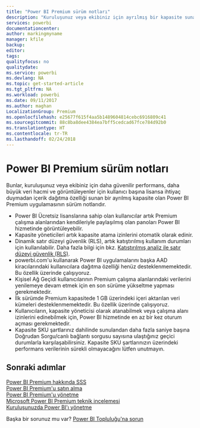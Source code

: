 ```yaml
---
title: "Power BI Premium sürüm notları"
description: "Kuruluşunuz veya ekibiniz için ayrılmış bir kapasite sunan Power BI Premium uygulamasının sürüm notlarını okuyun."
services: powerbi
documentationcenter: 
author: markingmyname
manager: kfile
backup: 
editor: 
tags: 
qualityfocus: no
qualitydate: 
ms.service: powerbi
ms.devlang: NA
ms.topic: get-started-article
ms.tgt_pltfrm: NA
ms.workload: powerbi
ms.date: 09/11/2017
ms.author: maghan
LocalizationGroup: Premium
ms.openlocfilehash: e25677f615f4aa5b1489604814cebc6916809c41
ms.sourcegitcommit: 88c8ba8dee4384ea7bff5cedcad67fce784d92b0
ms.translationtype: HT
ms.contentlocale: tr-TR
ms.lasthandoff: 02/24/2018
---
```

# <a name="power-bi-premium-release-notes"></a>Power BI Premium sürüm notları
Bunlar, kuruluşunuz veya ekibiniz için daha güvenilir performans, daha büyük veri hacmi ve görüntüleyenler için kullanıcı başına lisansa ihtiyaç duymadan içerik dağıtma özelliği sunan bir ayrılmış kapasite olan Power BI Premium uygulamasının sürüm notlarıdır.

* Power BI Ücretsiz lisanslarına sahip olan kullanıcılar artık Premium çalışma alanlarından kendileriyle paylaşılmış olan panoları Power BI hizmetinde görüntüleyebilir.
* Kapasite yöneticileri artık kapasite atama izinlerini otomatik olarak edinir.
* Dinamik satır düzeyi güvenlik (RLS), artık katıştırılmış kullanım durumları için kullanılabilir. Daha fazla bilgi için bkz. [Katıştırılmış analiz ile satır düzeyi güvenlik (RLS)](developer/embedded-row-level-security.md).
* powerbi.com'u kullanarak Power BI uygulamalarını başka AAD kiracılarındaki kullanıcılara dağıtma özelliği henüz desteklenmemektedir. Bu özellik üzerinde çalışıyoruz.
* Kişisel Ağ Geçidi kullanıcılarının Premium çalışma alanlarındaki verilerini yenilemeye devam etmek için en son sürüme yükseltme yapması gerekmektedir.
* İlk sürümde Premium kapasitede 1 GB üzerindeki içeri aktarılan veri kümeleri desteklenmemektedir. Bu özellik üzerinde çalışıyoruz.
* Kullanıcıların, kapasite yöneticisi olarak atanabilmek veya çalışma alanı izinlerini edinebilmek için, Power BI hizmetinde en az bir kez oturum açması gerekmektedir.
* Kapasite SKU şartlarınız dahilinde sunulandan daha fazla saniye başına Doğrudan Sorgu/canlı bağlantı sorgusu sayısına ulaştığınız geçici durumlarla karşılaşabilirsiniz. Kapasite SKU şartlarınızın üzerindeki performans verilerinin sürekli olmayacağını lütfen unutmayın.

## <a name="next-steps"></a>Sonraki adımlar
[Power BI Premium hakkında SSS](service-premium-faq.md)  
[Power BI Premium'u satın alma](service-admin-premium-purchase.md)  
[Power BI Premium'u yönetme](service-admin-premium-manage.md)  
[Microsoft Power BI Premium teknik incelemesi](https://aka.ms/pbipremiumwhitepaper)  
[Kuruluşunuzda Power BI'ı yönetme](service-admin-administering-power-bi-in-your-organization.md)  

Başka bir sorunuz mu var? [Power BI Topluluğu'na sorun](https://community.powerbi.com/)

